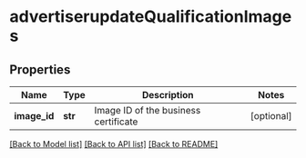 # advertiserupdateQualificationImages

## Properties
Name | Type | Description | Notes
------------ | ------------- | ------------- | -------------
**image_id** | **str** | Image ID of the business certificate | [optional] 

[[Back to Model list]](../README.md#documentation-for-models) [[Back to API list]](../README.md#documentation-for-api-endpoints) [[Back to README]](../README.md)

